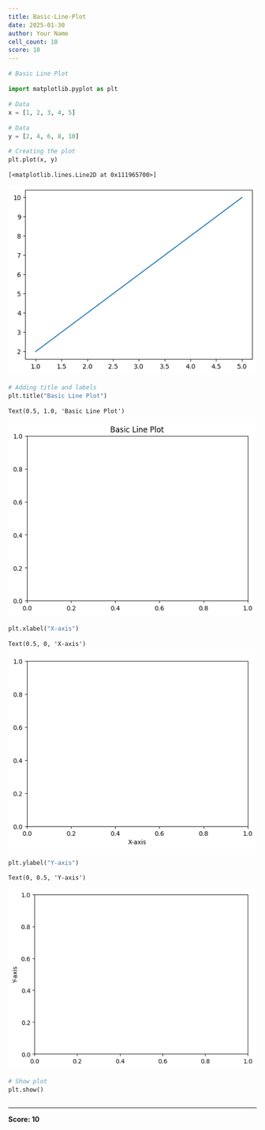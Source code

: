 ```yaml
---
title: Basic-Line-Plot
date: 2025-01-30
author: Your Name
cell_count: 10
score: 10
---
```


```python
# Basic Line Plot
```


```python
import matplotlib.pyplot as plt
```


```python
# Data
x = [1, 2, 3, 4, 5]
```


```python
# Data
y = [2, 4, 6, 8, 10]
```


```python
# Creating the plot
plt.plot(x, y)
```




    [<matplotlib.lines.Line2D at 0x111965700>]




    
![png](basic-line-plot_files/basic-line-plot_4_1.png)
    



```python
# Adding title and labels
plt.title("Basic Line Plot")
```




    Text(0.5, 1.0, 'Basic Line Plot')




    
![png](basic-line-plot_files/basic-line-plot_5_1.png)
    



```python
plt.xlabel("X-axis")
```




    Text(0.5, 0, 'X-axis')




    
![png](basic-line-plot_files/basic-line-plot_6_1.png)
    



```python
plt.ylabel("Y-axis")
```




    Text(0, 0.5, 'Y-axis')




    
![png](basic-line-plot_files/basic-line-plot_7_1.png)
    



```python
# Show plot
plt.show()
```


```python

```


---
**Score: 10**
